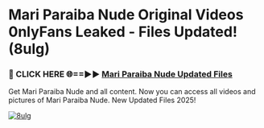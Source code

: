 # Mari Paraiba Nude Original Videos 0nlyFans Leaked - Files Updated! (8ulg)

<h3>🔴 CLICK HERE 🌐==►► <a href="https://tinyurl.com/5h6xmrr3" rel="nofollow">Mari Paraiba Nude Updated Files</a></h3>

Get Mari Paraiba Nude and all content. Now you can access all videos and pictures of Mari Paraiba Nude. New Updated Files 2025!

[![8ulg](https://i.imgur.com/KVD873Z.gif)](https://tinyurl.com/5h6xmrr3)
